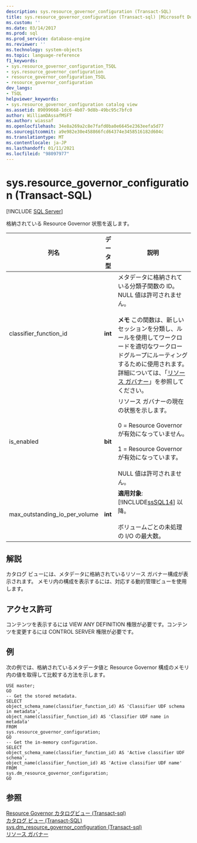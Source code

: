 ```yaml
---
description: sys.resource_governor_configuration (Transact-SQL)
title: sys.resource_governor_configuration (Transact-sql) |Microsoft Docs
ms.custom: ''
ms.date: 03/14/2017
ms.prod: sql
ms.prod_service: database-engine
ms.reviewer: ''
ms.technology: system-objects
ms.topic: language-reference
f1_keywords:
- sys.resource_governor_configuration_TSQL
- sys.resource_governor_configuration
- resource_governor_configuration_TSQL
- resource_governor_configuration
dev_langs:
- TSQL
helpviewer_keywords:
- sys.resource_governor_configuration catalog view
ms.assetid: 89099668-1dc6-4b07-9d8b-49bc95c7bfc0
author: WilliamDAssafMSFT
ms.author: wiassaf
ms.openlocfilehash: 34e8a269a2c8e7fafd0ba0e6645e2363eefa5d77
ms.sourcegitcommit: a9e982e30e458866fcd64374e3458516182d604c
ms.translationtype: MT
ms.contentlocale: ja-JP
ms.lasthandoff: 01/11/2021
ms.locfileid: "98097977"
---
```

# <a name="sysresource_governor_configuration-transact-sql"></a>sys.resource_governor_configuration (Transact-SQL)
[!INCLUDE [SQL Server](../../includes/applies-to-version/sqlserver.md)]

  格納されている Resource Governor 状態を返します。  
  
|列名|データ型|説明|  
|-----------------|---------------|-----------------|  
|classifier_function_id|**int**|メタデータに格納されている分類子関数の ID。 NULL 値は許可されません。<br /><br /> **メモ** この関数は、新しいセッションを分類し、ルールを使用してワークロードを適切なワークロードグループにルーティングするために使用されます。 詳細については、「[リソース ガバナー](../../relational-databases/resource-governor/resource-governor.md)」を参照してください。|  
|is_enabled|**bit**|リソース ガバナーの現在の状態を示します。<br /><br /> 0 = Resource Governor が有効になっていません。<br /><br /> 1 = Resource Governor が有効になっています。<br /><br /> NULL 値は許可されません。|  
|max_outstanding_io_per_volume|**int**|**適用対象**: [!INCLUDE[ssSQL14](../../includes/sssql14-md.md)] 以降。<br /><br /> ボリュームごとの未処理の I/O の最大数。|  
  
## <a name="remarks"></a>解説  
 カタログ ビューには、メタデータに格納されているリソース ガバナー構成が表示されます。 メモリ内の構成を表示するには、対応する動的管理ビューを使用します。  
  
## <a name="permissions"></a>アクセス許可  
 コンテンツを表示するには VIEW ANY DEFINITION 権限が必要です。コンテンツを変更するには CONTROL SERVER 権限が必要です。  
  
## <a name="examples"></a>例  
 次の例では、格納されているメタデータ値と Resource Governor 構成のメモリ内の値を取得して比較する方法を示します。  
  
```  
USE master;  
GO  
-- Get the stored metadata.  
SELECT   
object_schema_name(classifier_function_id) AS 'Classifier UDF schema in metadata',   
object_name(classifier_function_id) AS 'Classifier UDF name in metadata'  
FROM   
sys.resource_governor_configuration;  
GO  
-- Get the in-memory configuration.  
SELECT   
object_schema_name(classifier_function_id) AS 'Active classifier UDF schema',   
object_name(classifier_function_id) AS 'Active classifier UDF name'  
FROM   
sys.dm_resource_governor_configuration;  
GO  
```  
  
## <a name="see-also"></a>参照  
 [Resource Governor カタログビュー &#40;Transact-sql&#41;](../../relational-databases/system-catalog-views/resource-governor-catalog-views-transact-sql.md)   
 [カタログ ビュー &#40;Transact-SQL&#41;](../../relational-databases/system-catalog-views/catalog-views-transact-sql.md)   
 [sys.dm_resource_governor_configuration &#40;Transact-sql&#41;](../../relational-databases/system-dynamic-management-views/sys-dm-resource-governor-configuration-transact-sql.md)   
 [リソース ガバナー](../../relational-databases/resource-governor/resource-governor.md)  
  
  
